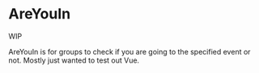 # AreYouIn

WIP

AreYouIn is for groups to check if you are going to the specified event or not. Mostly just wanted to test out Vue.
